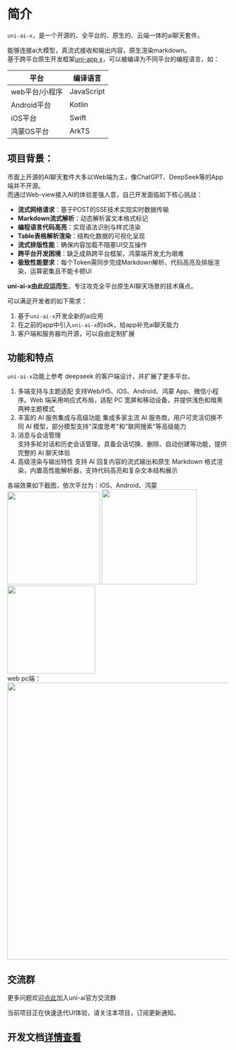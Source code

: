 # 简介  
`uni-ai-x`，是一个开源的、全平台的、原生的、云端一体的ai聊天套件。

能够连接ai大模型，真流式接收和输出内容，原生渲染markdown。  
基于跨平台原生开发框架[uni-app x](https://doc.dcloud.net.cn/uni-app-x/)，可以被编译为不同平台的编程语言，如： 

| 平台						| 编译语言		|
|------					|----------	|
| web平台/小程序	| JavaScript|
| Android平台		| Kotlin		|
| iOS平台				| Swift			|
| 鸿蒙OS平台			| ArkTS			|

## 项目背景：
市面上开源的AI聊天套件大多以Web端为主，像ChatGPT、DeepSeek等的App端并不开源。  
而通过Web-view接入AI的体验差强人意，自己开发面临如下核心挑战：  
- **流式网络请求**：基于POST的SSE技术实现实时数据传输  
- **Markdown流式解析**：动态解析富文本格式标记  
- **编程语言代码高亮**：实现语法识别与样式渲染  
- **Table表格解析渲染**：结构化数据的可视化呈现  
- **流式排版性能**：确保内容加载不阻塞UI交互操作  
- **跨平台开发困境**：缺乏成熟跨平台框架，鸿蒙端开发尤为艰难  
- **极致性能要求**：每个Token需同步完成Markdown解析、代码高亮及排版渲染，运算密集且不能卡顿UI  

**uni-ai-x由此应运而生**，专注攻克全平台原生AI聊天场景的技术痛点。

可以满足开发者的如下需求：
1. 基于`uni-ai-x`开发全新的ai应用
2. 在之前的app中引入`uni-ai-x`的sdk，给app补充ai聊天能力
3. 客户端和服务器均开源，可以自由定制扩展

## 功能和特点

`uni-ai-x`功能上参考 deepseek 的客户端设计，并扩展了更多平台。

1. 多端支持与主题适配 
支持Web/H5、iOS、Android、鸿蒙 App、微信小程序。Web 端采用响应式布局，适配 PC 宽屏和移动设备，并提供浅色和暗黑两种主题模式
2. 丰富的 AI 服务集成与高级功能 
集成多家主流 AI 服务商，用户可灵活切换不同 AI 模型，部分模型支持"深度思考"和"联网搜索"等高级能力
3. 消息与会话管理  
支持多轮对话和历史会话管理，具备会话切换、删除、自动创建等功能，提供完整的 AI 聊天体验
4. 高级渲染与输出特性 
支持 AI 回复内容的流式输出和原生 Markdown 格式渲染，内置高性能解析器，支持代码高亮和复杂文本结构展示

各端效果如下截图，依次平台为：iOS、Android、鸿蒙<br/>
<img width="211px" src="https://img-cdn-tx.dcloud.net.cn/stream/plugin_screens/69cf7a60-4b4d-11f0-acb4-1f9e73bd04f1_3.jpg/webp?&v=1752044804"/>
<img width="216px" src="https://img-cdn-tx.dcloud.net.cn/stream/plugin_screens/69cf7a60-4b4d-11f0-acb4-1f9e73bd04f1_1.png/webp?&v=1752044564"/>
<img width="200px" src="https://img-cdn-tx.dcloud.net.cn/stream/plugin_screens/69cf7a60-4b4d-11f0-acb4-1f9e73bd04f1_2.png/webp?&v=1752044569"/>
<br/>
web pc端：
<br/>
<img width="630px" src="https://img-cdn-tx.dcloud.net.cn/stream/plugin_screens/69cf7a60-4b4d-11f0-acb4-1f9e73bd04f1_0.png/webp?&v=1752044560"/>

## 交流群  
更多问题欢迎[点此](https://im.dcloud.net.cn/#/?joinGroup=68511b0b7ae60eb5c891cfbc)加入uni-ai官方交流群

当前项目正在快速迭代UI体验，请关注本项目，订阅更新通知。

## 开发文档[详情查看](https://doc.dcloud.net.cn/uniCloud/uni-ai-x.html#install)